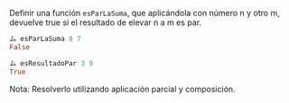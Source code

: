 Definir una función `esParLaSuma`, que aplicándola con número n y otro m,
devuelve true si el resultado de elevar n a m es par.

```haskell
ム esParLaSuma 8 7
False

ム esResultadoPar 3 9
True
```

Nota: Resolverlo utilizando aplicación parcial y composición.
